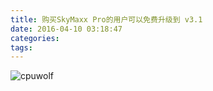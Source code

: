 ```yaml
---
title: 购买SkyMaxx Pro的用户可以免费升级到 v3.1
date: 2016-04-10 03:18:47
categories:
tags:
---
```






![cpuwolf](/images/data/attachment/201604/10/112240lt2fcgcrgcngge2f.jpg)

